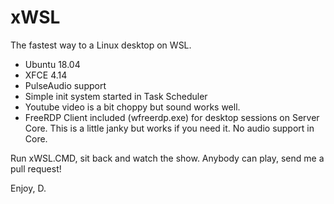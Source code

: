 # xWSL

The fastest way to a Linux desktop on WSL.
- Ubuntu 18.04
- XFCE 4.14
- PulseAudio support 
- Simple init system started in Task Scheduler
- Youtube video is a bit choppy but sound works well. 
- FreeRDP Client included (wfreerdp.exe) for desktop sessions on Server Core. This is a little janky but works if you need it.  No audio support in Core.

Run xWSL.CMD, sit back and watch the show.
Anybody can play, send me a pull request!

Enjoy,
D.

